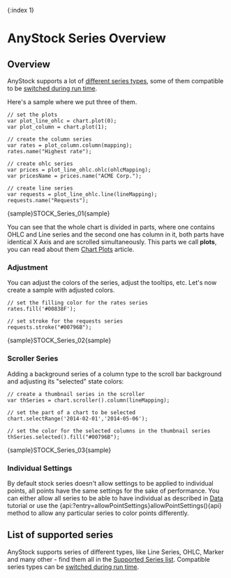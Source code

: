 {:index 1}

# AnyStock Series Overview

## Overview

AnyStock supports a lot of [different series types](Supported_Series), some of them compatible to be [switched during run time](Series_Type).

Here's a sample where we put three of them. 

```
// set the plots
var plot_line_ohlc = chart.plot(0);
var plot_column = chart.plot(1);

// create the column series
var rates = plot_column.column(mapping);
rates.name("Highest rate");

// create ohlc series
var prices = plot_line_ohlc.ohlc(ohlcMapping);
var pricesName = prices.name("ACME Corp.");

// create line series
var requests = plot_line_ohlc.line(lineMapping);
requests.name("Requests");
```

{sample}STOCK\_Series\_01{sample}

You can see that the whole chart is divided in parts, where one contains OHLC and Line series and the second one has column in it, both parts have identical X Axis and are scrolled simultaneously. This parts we call **plots**, you can read about them [Chart Plots](../Chart_Plots) article. 

### Adjustment

You can adjust the colors of the series, adjust the tooltips, etc. Let's now create a sample with adjusted colors.

```
// set the filling color for the rates series
rates.fill('#00838F');

// set stroke for the requests series
requests.stroke("#00796B");
```

{sample}STOCK\_Series\_02{sample}

### Scroller Series

Adding a background series of a column type to the scroll bar background and adjusting its "selected" state colors:

```
// create a thumbnail series in the scroller
var thSeries = chart.scroller().column(lineMapping);

// set the part of a chart to be selected
chart.selectRange('2014-02-01','2014-05-06');
    
// set the color for the selected columns in the thumbnail series
thSeries.selected().fill("#00796B");
```

{sample}STOCK\_Series\_03{sample}

### Individual Settings

By default stock series doesn't allow settings to be applied to individual points, all points have the same settings for the sake of performance. You can either allow all series to be able to have individual as described in [Data](../Data#individual_point_settings) tutorial or use the {api:?entry=allowPointSettings}allowPointSettings(){api} method to allow any particular series to color points differently.

## List of supported series

AnyStock supports series of different types, like Line Series, OHLC, Marker and many other - find them all in the [Supported Series list](Supported_Series). Compatible series types can be [switched during run time](Series_Type).